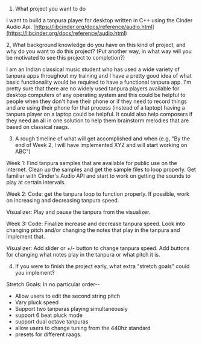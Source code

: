 1. What project you want to do

I want to build a tanpura player for desktop written in C++ using the Cinder Audio Api. [https://libcinder.org/docs/reference/audio.html](https://libcinder.org/docs/reference/audio.html)

2, What background knowledge do you have on this kind of project, and why do you want to do this project? (Put another way, in what way will you be motivated to see this project to completion?)

I am an Indian classical music student who has used a wide variety of tanpura apps throughout my training and I have a pretty good idea of what basic functionality would be required to have a functional tanpura app. I'm pretty sure that there are no widely used tanpura players available for desktop computers of any operating system and this could be helpful to people when they don't have their phone or if they need to record things and are using their phone for that process (instead of a laptop) having a tanpura player on a laptop could be helpful. It could also help composers if they need an all in one solution to help them brainstorm melodies that are based on classical raags.

3. A rough timeline of what will get accomplished and when (e.g, "By the end of Week 2, I will have implemented XYZ and will start working on ABC")

Week 1: Find tanpura samples that are available for public use on the internet. Clean up the samples and get the sample files to loop properly. Get familiar with Cinder's Audio API and start to work on getting the sounds to play at certain intervals.

Week 2: Code: get the tanpura loop to function properly. If possible, work on increasing and decreasing tanpura speed.

Visualizer: Play and pause the tanpura from the visualizer.

Week 3: Code: Finalize increase and decrease tanpura speed. Look into changing pitch and/or changing the notes that play in the tanpura and implement that.

Visualizer: Add slider or +/- button to change tanpura speed. Add buttons for changing what notes play in the tanpura or what pitch it is. 

4. If you were to finish the project early, what extra "stretch goals" could you implement?

Stretch Goals:
In no particular order--
- Allow users to edit the second string pitch
- Vary pluck speed
- Support two tanpuras playing simultaneously
- support 6 beat pluck mode
- support dual octave tanpuras
- allow users to change tuning from the 440hz standard
- presets for different raags.
